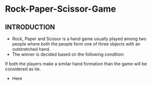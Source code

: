 # **Rock-Paper-Scissor-Game**

## INTRODUCTION

- Rock, Paper and Scissor is a hand game usually played among two people where both the people form one of three objects with an outstretched hand.
- The winner is decided based on the following condition:
 [^1]: Rock beats Scissor. 
 [^2]: Scissors beats Paper.
 [^3]: Paper beats Rock.

 If both the players make a similar hand formation than the game will be considered as tie.
- Here 
